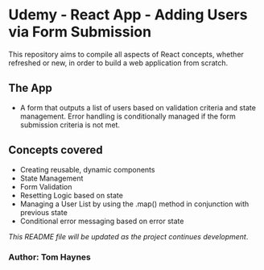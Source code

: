# Udemy - React App - Adding Users via Form Submission

This repository aims to compile all aspects of React concepts, whether refreshed or new, in order to build a web application from scratch.

## The App 

- A form that outputs a list of users based on validation criteria and state management. Error handling is conditionally managed if the form submission criteria is not met.

## Concepts covered

- Creating reusable, dynamic components
- State Management
- Form Validation
- Resetting Logic based on state
- Managing a User List by using the .map() method in conjunction with previous state
- Conditional error messaging based on error state 

*This README file will be updated as the project continues development*.

### Author: Tom Haynes